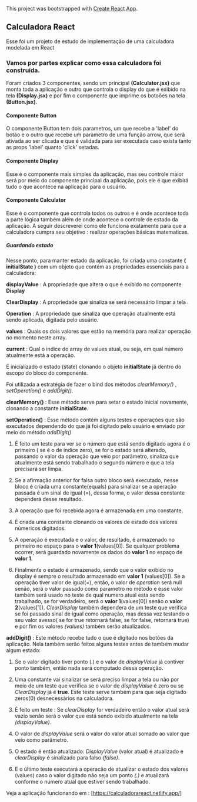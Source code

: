 This project was bootstrapped with [Create React App](https://github.com/facebook/create-react-app).

## Calculadora React

Esse foi um projeto de estudo de implementação de uma calculadora modelada em React

### Vamos por partes explicar como essa calculadora foi construída.

Foram criados 3 componentes, sendo um principal **(Calculator.jsx)** que monta toda a aplicação e outro que controla o display do que é exibido na tela **(Display.jsx)** e por fim o componente que imprime os botoões na tela **(Button.jsx)**.

#### Componente Button

O componente Button tem dois parametros, um que recebe a 'label' do botão e o outro que recebe um parametro de uma função arrow, que será ativada ao ser clicada e que é validada para ser executada caso exista tanto as props 'label' quanto 'click' setadas.

#### Componente Display

Esse é o componente mais simples da aplicação, mas seu controle maior será por meio do componente principal da aplicação, pois ele é que exibirá tudo o que acontece na aplicação para o usuário.

#### Componente Calculator

Esse é o componente que controla todos os outros e é onde acontece toda a parte lógica também além de onde acontece o controle de estado da aplicação. A seguir descreverei como ele funciona exatamente para que a calculadora cumpra seu objetivo : realizar operações básicas matematicas.

##### Guardando estado
Nesse ponto, para manter estado da aplicação, foi criada uma constante **( initialState )** com um objeto que contém as propriedades essenciais para a calculadora:

**displayValue** : A propriedade que altera o que é exibido no componente **Display**

**ClearDisplay** : A propriedade que sinaliza se será necessário limpar a tela .

**Operation** : A propriedade que sinaliza que operação atualmente está sendo aplicada, digitada pelo usuário.

**values** : Quais os dois valores que estão na memória para realizar operação no momento neste array.

**current** : Qual o indice do array de values atual, ou seja, em qual número atualmente está a operação.


É inicializado o estado (state) clonando o objeto **initialState** já dentro do escopo do bloco do componente.

Foi utilizada a estratégia de fazer o bind dos métodos *clearMemory()* , *setOperation()* e *addDigit()*.

**clearMemory()** : Esse método serve para setar o estado inicial novamente, clonando a constante **initialState**.

**setOperation()** : Esse método contém alguns testes e operações que são executados dependendo do que já foi digitado pelo usuário e enviado por meio do método *addDigit()*

1.  É feito um teste para ver se o número que está sendo digitado agora é o primeiro ( se é o de indice zero), se for o estado será alterado, passando o valor da operação que veio por parâmetro, sinaliza que atualmente está sendo trabalhado o segundo número e que a tela precisará ser limpa.

2. Se a afirmação anterior for falsa outro bloco será executado, nesse bloco é criada uma constante(equals) para sinalizar se a operação passada é um sinal de igual (=), dessa forma, o valor dessa constante dependerá desse resultado.

3. A operação que foi recebida agora é armazenada em uma constante.

4. É criada uma constante clonando os valores de estado dos valores númericos digitados.

5. A operação é executada e o valor, de resultado, é armazenado no primeiro no espaço para o **valor 1**(values[0]). Se qualquer problema ocorrer, será guardado novamente os dados do **valor 1** no espaço de **valor 1**.

6. Finalmente o estado é armazenado, sendo que o valor exibido no display é sempre o resultado armazenado em **valor 1** (values[0]). Se a operação tiver valor de igual(=), então, o valor de *operation* será null senão, será o valor passado como parametro no método e esse valor também será usado no teste de qual numero atual esta sendo trabalhado, se for verdadeiro, será o **valor 1**(values[0]) senão o **valor 2**(values[1]). *ClearDisplay* também dependera de um teste que verifica se foi passado sinal de igual como operação, mas dessa vez testando o seu valor avesso( se for true retornará false, se for false, retornará true) e por fim os valores *(values)* também serão atualizados.

**addDigit()** : Este método recebe tudo o que é digitado nos botões da aplicação. Nela também serão feitos alguns testes antes de também mudar algum estado:

1. Se o valor digitado tiver ponto (.) e o valor de *displayValue* já contiver ponto também, então nada será computado dessa operação.

2. Uma constante vai sinalizar se será preciso limpar a tela ou não por meio de um teste que verifica se o valor de *displayValue* é zero ou se *ClearDisplay* já é **true**. Este teste serve também para que seja digitado zeros(0) desnecessários na calculadora.

3. É feito um teste : Se *clearDisplay* for verdadeiro então o valor atual será vazio senão será o valor que está sendo exibido atualmente na tela *(displayValue)*.
4. O valor de *displayValue* será o valor do valor atual somado ao valor que veio como parâmetro.
5. O estado é então atualizado: *DisplayValue* (valor atual) é atualizado e *clearDisplay* é sinalizado para falso *(false)*. 
6. E o último teste executará a operacão de atualizar o estado dos valores (values) caso o valor digitado não seja um ponto *(.)* e atualizará conforme o número atual que estiver sendo trabalhado.

Veja a aplicação funcionando em : [https://calculadorareact.netlify.app/]
